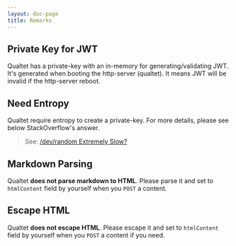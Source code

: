```yaml
---
layout: doc-page
title: Remarks
---
```


## Private Key for JWT

Qualtet has a private-key with an in-memory for generating/validating JWT. It's generated when booting the http-server (qualtet). It means JWT will be invalid if the http-server reboot.

## Need Entropy

Qualtet require entropy to create a private-key. For more details, please see below StackOverflow's answer.

> See: [/dev/random Extremely Slow?](https://stackoverflow.com/questions/4819359/dev-random-extremely-slow)

## Markdown Parsing

Qualtet **does not parse markdown to HTML**. Please parse it and set to `htmlContent` field by yourself when you `POST` a content.

## Escape HTML

Qualtet **does not escape HTML**. Please escape it and set to `htmlContent` field by yourself when you `POST` a content if you need.
